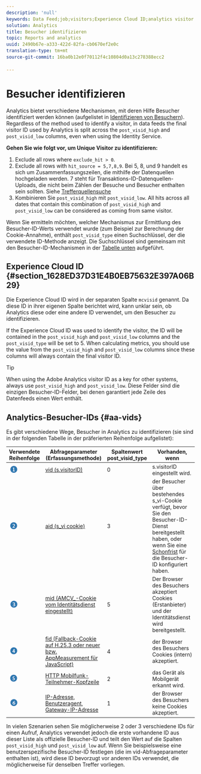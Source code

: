 ```yaml
---
description: 'null'
keywords: Data Feed;job;visitors;Experience Cloud ID;analytics visitor id;identify
solution: Analytics
title: Besucher identifizieren
topic: Reports and analytics
uuid: 2490b67e-a333-422d-82fa-cb0670ef2e0c
translation-type: tm+mt
source-git-commit: 16ba0b12e0f70112f4c10804d0a13c278388ecc2

---
```



# Besucher identifizieren

Analytics bietet verschiedene Mechanismen, mit deren Hilfe Besucher identifiziert werden können (aufgelistet in [Identifizieren von Besuchern](/help/export/analytics-data-feed/c-df-contents/datafeeds-visid.md)). Regardless of the method used to identify a visitor, in data feeds the final visitor ID used by Analytics is split across the `post_visid_high` and `post_visid_low` columns, even when using the Identity Service.

**Gehen Sie wie folgt vor, um Unique Visitor zu identifizieren:**

1. Exclude all rows where `exclude_hit > 0`.
1. Exclude all rows with `hit_source = 5,7,8,9`. Bei 5, 8, und 9 handelt es sich um Zusammenfassungszeilen, die mithilfe der Datenquellen hochgeladen werden. 7 steht für Transaktions-ID-Datenquellen-Uploads, die nicht beim Zählen der Besuche und Besucher enthalten sein sollten. Siehe [Trefferquellensuche](/help/export/analytics-data-feed/c-df-contents/datafeeds-hit-source.md)
1. Kombinieren Sie `post_visid_high` mit `post_visid_low`. All hits across all dates that contain this combination of `post_visid_high` and `post_visid_low` can be considered as coming from same visitor.

Wenn Sie ermitteln möchten, welcher Mechanismus zur Ermittlung des Besucher-ID-Werts verwendet wurde (zum Beispiel zur Berechnung der Cookie-Annahme), enthält `post_visid_type` einen Suchschlüssel, der die verwendete ID-Methode anzeigt. Die Suchschlüssel sind gemeinsam mit den Besucher-ID-Mechanismen in der [Tabelle unten](/help/export/analytics-data-feed/c-df-contents/datafeeds-visid.md#aa-vids) aufgeführt.

## Experience Cloud ID {#section_1628ED37D31E4B0EB75632E397A06B29}

Die Experience Cloud ID wird in der separaten Spalte `mcvisid` genannt. Da diese ID in ihrer eigenen Spalte berichtet wird, kann unklar sein, ob Analytics diese oder eine andere ID verwendet, um den Besucher zu identifizieren.

If the Experience Cloud ID was used to identify the visitor, the ID will be contained in the `post_visid_high` and `post_visid_low` columns and the `post_visid_type` will be set to 5. When calculating metrics, you should use the value from the `post_visid_high` and `post_visid_low` columns since these columns will always contain the final visitor ID.

>[!TIP]
>
> When using the Adobe Analytics visitor ID as a key for other systems, always use `post_visid_high` and `post_visid_low`. Diese Felder sind die einzigen Besucher-ID-Felder, bei denen garantiert jede Zeile des Datenfeeds einen Wert enthält.

## Analytics-Besucher-IDs {#aa-vids}

Es gibt verschiedene Wege, Besucher in Analytics zu identifizieren (sie sind in der folgenden Tabelle in der präferierten Reihenfolge aufgelistet):

| Verwendete Reihenfolge | Abfrageparameter (Erfassungsmethode) | Spaltenwert post_visid_type | Vorhanden, wenn |
|---|---|---|---|
| ![](assets/step1_icon.png) | [vid (s.visitorID)](https://marketing.adobe.com/resources/help/en_US/sc/implement/visid_custom.html) | 0 | s.visitorID eingestellt wird. |
| ![](assets/step2_icon.png) | [aid (s_vi cookie)](https://marketing.adobe.com/resources/help/en_US/sc/implement/visid_analytics.html) | 3 | der Besucher über bestehendes s_vi-Cookie verfügt, bevor Sie den Besucher-ID-Dienst bereitgestellt haben, oder wenn Sie eine [Schonfrist](https://marketing.adobe.com/resources/help/en_US/mcvid/mcvid_grace_period.html) für die Besucher-ID konfiguriert haben. |
| ![](assets/step3_icon.png) | [mid (AMCV_-Cookie vom Identitätsdienst eingestellt)](https://marketing.adobe.com/resources/help/en_US/mcvid/) | 5 | Der Browser des Besuchers akzeptiert Cookies (Erstanbieter) und der Identitätsdienst wird bereitgestellt. |
| ![](assets/step4_icon.png) | [fid (Fallback-Cookie auf H.25.3 oder neuer bzw. AppMeasurement für JavaScript)](https://marketing.adobe.com/resources/help/en_US/sc/implement/visid_fallback.html) | 4 | der Browser des Besuchers Cookies (intern) akzeptiert. |
| ![](assets/step5_icon.png) | [HTTP Mobilfunk-Teilnehmer-Kopfzeile](https://marketing.adobe.com/resources/help/en_US/sc/implement/visid_mobile.html) | 2 | das Gerät als Mobilgerät erkannt wird. |
| ![](assets/step6_icon.png) | [IP-Adresse, Benutzeragent, Gateway-IP-Adresse](https://marketing.adobe.com/resources/help/en_US/sc/implement/visid_fallback.html) | 1 | der Browser des Besuchers keine Cookies akzeptiert. |

In vielen Szenarien sehen Sie möglicherweise 2 oder 3 verschiedene IDs für einen Aufruf, Analytics verwendet jedoch die erste vorhandene ID aus dieser Liste als offizielle Besucher-ID und teilt den Wert auf die Spalten `post_visid_high` und `post_visid_low` auf. Wenn Sie beispielsweise eine benutzerspezifische Besucher-ID festlegen (die im vid-Abfrageparameter enthalten ist), wird diese ID bevorzugt vor anderen IDs verwendet, die möglicherweise für denselben Treffer vorliegen.
